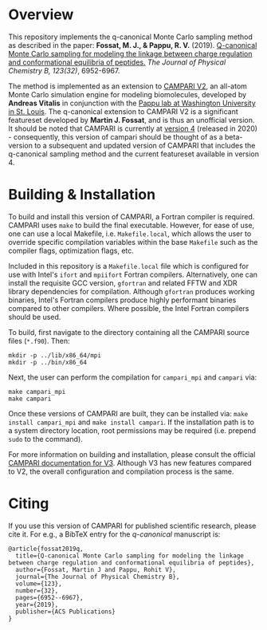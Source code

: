 # Overview

This repository implements the q-canonical Monte Carlo sampling method as described in the paper: **Fossat, M. J., & Pappu, R. V.** (2019). [Q-canonical Monte Carlo sampling for modeling the linkage between charge regulation and conformational equilibria of peptides.](https://doi.org/10.1021/acs.jpcb.9b05206) *The Journal of Physical Chemistry B, 123(32)*, 6952-6967.

The method is implemented as an extension to [CAMPARI V2](http://campari.sourceforge.net/), an all-atom Monte Carlo simulation engine for modeling biomolecules, developed by **Andreas Vitalis** in conjunction with the [Pappu lab at Washington University in St. Louis](http://pappu.wustl.edu). The q-canonical extension to CAMPARI V2 is a significant featureset developed by **Martin J. Fossat**, and is thus an unofficial version. It should be noted that CAMPARI is currently at [version 4](http://campari.sourceforge.net/V4) (released in 2020) - consequently, this version of campari should be thought of as a beta-version to a subsequent and updated version of CAMPARI that includes the q-canonical sampling method and the current featureset available in version 4.

# Building & Installation

To build and install this version of CAMPARI, a Fortran compiler is required. CAMPARI uses `make` to build the final executable. However, for ease of use, one can use a local Makefile, i.e. `Makefile.local`, which allows the user to override specific compilation variables within the base `Makefile` such as the compiler flags, optimization flags, etc.

Included in this repository is a `Makefile.local` file which is configured for use with Intel's `ifort` and `mpiifort` Fortran compilers. Alternatively, one can install the requisite GCC version, `gfortran` and related FFTW and XDR library dependencies for compilation. Although `gfortran` produces working binaries, Intel's Fortran compilers produce highly performant binaries compared to other compilers. Where possible, the Intel Fortran compilers should be used.

To build, first navigate to the directory containing all the CAMPARI source files (`*.f90`). Then:

```
mkdir -p ../lib/x86_64/mpi
mkdir -p ../bin/x86_64
```

Next, the user can perform the compilation for `campari_mpi` and `campari` via:

```
make campari_mpi
make campari
```

Once these versions of CAMPARI are built, they can be installed via: `make install campari_mpi` and `make install campari`. If the installation path is to a system directory location, root permissions may be required (i.e. prepend `sudo` to the command).

For more information on building and installation, please consult the official [CAMPARI documentation for V3](http://campari.sourceforge.net/V3/install.html). Although V3 has new features compared to V2, the overall configuration and compilation process is the same.

# Citing

If you use this version of CAMPARI for published scientific research, please cite it. For e.g., a BibTeX entry for the *q-canonical* manuscript is:

```
@article{fossat2019q,
  title={Q-canonical Monte Carlo sampling for modeling the linkage between charge regulation and conformational equilibria of peptides},
  author={Fossat, Martin J and Pappu, Rohit V},
  journal={The Journal of Physical Chemistry B},
  volume={123},
  number={32},
  pages={6952--6967},
  year={2019},
  publisher={ACS Publications}
}
```
